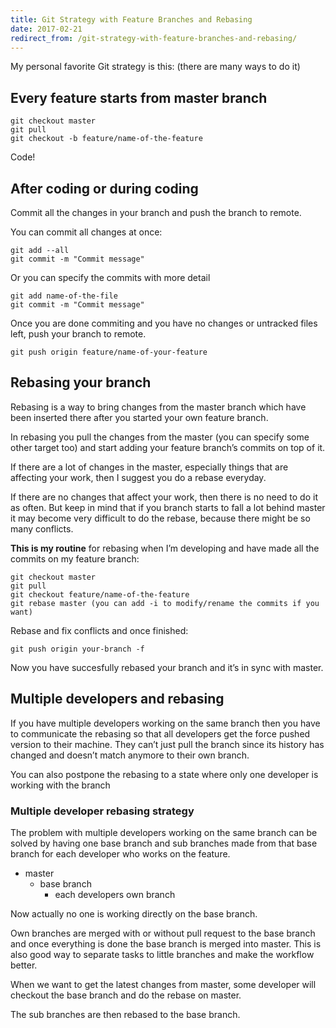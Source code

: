 ```yaml
---
title: Git Strategy with Feature Branches and Rebasing
date: 2017-02-21
redirect_from: /git-strategy-with-feature-branches-and-rebasing/
---
```

My personal favorite Git strategy is this: (there are many ways to do it)

Every feature starts from **master branch**
-------------------------------------------

```
git checkout master
git pull
git checkout -b feature/name-of-the-feature
```

Code!

After coding or during coding
-----------------------------

Commit all the changes in your branch and push the branch to remote.

You can commit all changes at once:

```
git add --all
git commit -m "Commit message"
```

Or you can specify the commits with more detail

```
git add name-of-the-file
git commit -m "Commit message"
```

Once you are done commiting and you have no changes or untracked files left, push your branch to remote.

```
git push origin feature/name-of-your-feature
```

Rebasing your branch
--------------------

Rebasing is a way to bring changes from the master branch which have been inserted there after you started your own feature branch.

In rebasing you pull the changes from the master (you can specify some other target too) and start adding your feature branch’s commits on top of it.

If there are a lot of changes in the master, especially things that are affecting your work, then I suggest you do a rebase everyday.

If there are no changes that affect your work, then there is no need to do it as often. But keep in mind that if you branch starts to fall a lot behind master it may become very difficult to do the rebase, because there might be so many conflicts.

**This is my routine** for rebasing when I’m developing and have made all the commits on my feature branch:

```
git checkout master
git pull
git checkout feature/name-of-the-feature
git rebase master (you can add -i to modify/rename the commits if you want)
```

Rebase and fix conflicts and once finished:

```
git push origin your-branch -f
```

Now you have succesfully rebased your branch and it’s in sync with master.

Multiple developers and rebasing
--------------------------------

If you have multiple developers working on the same branch then you have to communicate the rebasing so that all developers get the force pushed version to their machine. They can’t just pull the branch since its history has changed and doesn’t match anymore to their own branch.

You can also postpone the rebasing to a state where only one developer is working with the branch

### Multiple developer rebasing strategy

The problem with multiple developers working on the same branch can be solved by having one base branch and sub branches made from that base branch for each developer who works on the feature.

*   master
    *   base branch
        *   each developers own branch

Now actually no one is working directly on the base branch.

Own branches are merged with or without pull request to the base branch and once everything is done the base branch is merged into master. This is also good way to separate tasks to little branches and make the workflow better.

When we want to get the latest changes from master, some developer will checkout the base branch and do the rebase on master.

The sub branches are then rebased to the base branch.